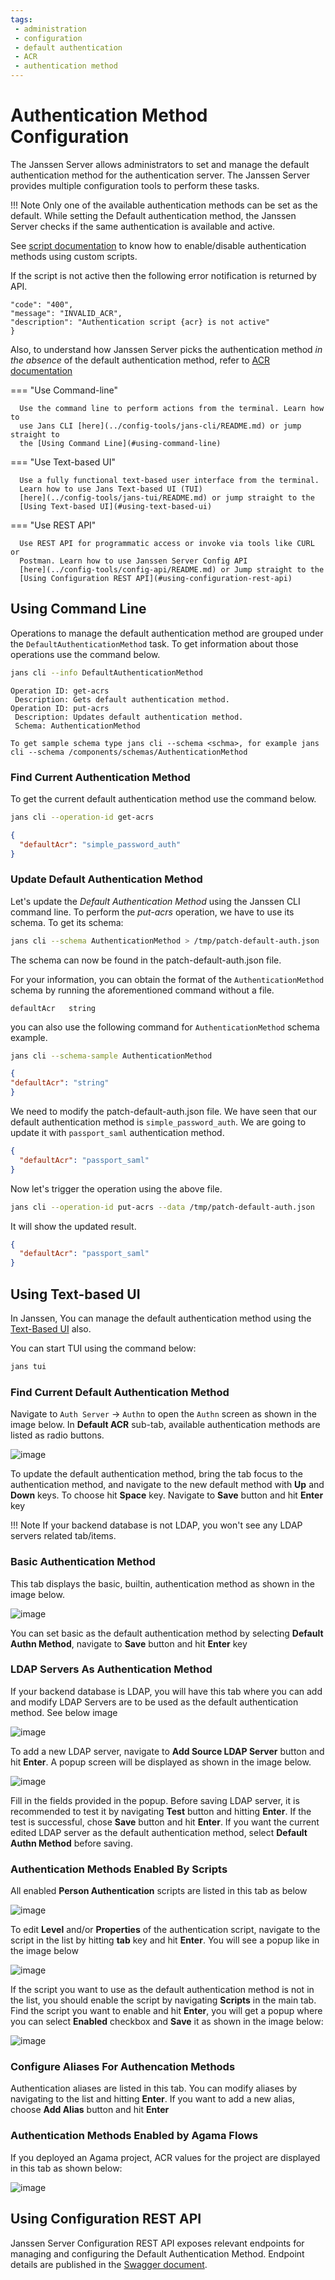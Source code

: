 ```yaml
---
tags:
 - administration
 - configuration
 - default authentication
 - ACR
 - authentication method
---
```


# Authentication Method Configuration

The Janssen Server allows administrators to set and manage the default
authentication method for the authentication server.
The Janssen Server provides multiple configuration tools to perform these tasks.

!!! Note
    Only one of the available authentication methods can be set as the default.
    While setting the Default authentication method, the Janssen Server 
    checks if the same authentication is available and active.
    
 See 
 [script documentation](../custom-scripts-config.md#update-an-existing-custom-script) 
 to know how to enable/disable authentication methods using custom scripts.


 If the script is not active then the following error notification is 
 returned by API.
 ```{
 "code": "400",
 "message": "INVALID_ACR",
 "description": "Authentication script {acr} is not active"
 }
 ```

 Also, to understand how Janssen Server picks the authentication method *in the absence* of the default authentication method, refer to 
 [ACR documentation](../../auth-server/openid-features/acrs.md#flowchart--how-the-jans-as-derives-an-acr-value-for-a-user-session)

=== "Use Command-line"

      Use the command line to perform actions from the terminal. Learn how to
      use Jans CLI [here](../config-tools/jans-cli/README.md) or jump straight to
      the [Using Command Line](#using-command-line)

=== "Use Text-based UI"

      Use a fully functional text-based user interface from the terminal.
      Learn how to use Jans Text-based UI (TUI)
      [here](../config-tools/jans-tui/README.md) or jump straight to the
      [Using Text-based UI](#using-text-based-ui)

=== "Use REST API"

      Use REST API for programmatic access or invoke via tools like CURL or 
      Postman. Learn how to use Janssen Server Config API 
      [here](../config-tools/config-api/README.md) or Jump straight to the
      [Using Configuration REST API](#using-configuration-rest-api)

##  Using Command Line

Operations to manage the default authentication method are grouped under the
`DefaultAuthenticationMethod` task. To get information about those operations
use the command below.

```bash title="Command"
jans cli --info DefaultAuthenticationMethod
```
```text title="Output"
Operation ID: get-acrs
 Description: Gets default authentication method.
Operation ID: put-acrs
 Description: Updates default authentication method.
 Schema: AuthenticationMethod

To get sample schema type jans cli --schema <schma>, for example jans cli --schema /components/schemas/AuthenticationMethod
```

### Find Current Authentication Method

To get the current default authentication method use the command below.
```bash title="Command"
jans cli --operation-id get-acrs
```
```json title="Sample Output"
{
  "defaultAcr": "simple_password_auth"
}
```

### Update Default Authentication Method

Let's update the _Default Authentication Method_ using the Janssen CLI command line.
To perform the _put-acrs_ operation, we have to use its schema.
To get its schema:

```bash title="Command"
jans cli --schema AuthenticationMethod > /tmp/patch-default-auth.json
```
The schema can now be found in the patch-default-auth.json file.

For your information, you can obtain the format of the `AuthenticationMethod`
schema by running the aforementioned command without a file.

```text title="Schema Format"
defaultAcr   string
```
you can also use the following command for `AuthenticationMethod` schema example.

```bash title="Command"
jans cli --schema-sample AuthenticationMethod
```
```json title="Schema Example"
{
"defaultAcr": "string"
}
```

We need to modify the patch-default-auth.json file.
We have seen that our default authentication method is `simple_password_auth`.
We are going to update it with `passport_saml` authentication method.

```json title="input"
{
  "defaultAcr": "passport_saml"
}

```

Now let's trigger the operation using the above file.

```bash title="Command"
jans cli --operation-id put-acrs --data /tmp/patch-default-auth.json
```

It will show the updated result.

```json title="Sample Output"
{
  "defaultAcr": "passport_saml"
}
```

##  Using Text-based UI

In Janssen, You can manage the default authentication method using
the [Text-Based UI](../config-tools/jans-tui/README.md) also.

You can start TUI using the command below:

```bash title="Command"
jans tui
```

### Find Current Default Authentication Method

Navigate to `Auth Server` -> `Authn` to open the `Authn` screen as shown
in the image below. In **Default ACR** sub-tab, available authentication 
methods are listed
as radio buttons.

![image](../../../assets/tui-authn-dafault-acr.png)

To update the default authentication method, bring the tab focus to the 
authentication method,
and navigate to the new default method with **Up** and **Down** keys. 
To choose hit **Space** key.
Navigate to **Save** button and hit **Enter** key

!!! Note 
    If your backend database is not LDAP, you won't see any LDAP servers 
    related tab/items.

### Basic Authentication Method

This tab displays the basic, builtin, authentication method as shown in the image below.

![image](../../../assets/tui-authn-basic.png)

You can set basic as the default authentication method by selecting 
**Default Authn Method**,
navigate to **Save** button and hit **Enter** key

### LDAP Servers As Authentication Method

If your backend database is LDAP, you will have this tab where you can add and 
modify LDAP Servers are to be used as the default authentication method. 
See below image

![image](../../../assets/tui-authn-ldap-servers.png)

To add a new LDAP server, navigate to **Add Source LDAP Server** button and 
hit **Enter**. A popup screen will
be displayed as shown in the image below.

![image](../../../assets/tui-authn-ldap-servers-add.png)

Fill in the fields provided in the popup. Before saving LDAP server, it is 
recommended to test it by navigating 
**Test** button and hitting **Enter**. If the test is successful, chose 
**Save** button and hit **Enter**. If you want the current edited LDAP server 
as the default authentication method, select **Default Authn Method** before 
saving.

### Authentication Methods Enabled By Scripts

All enabled **Person Authentication** scripts are listed in this tab as below

![image](../../../assets/tui-authn-scripts.png)

To edit **Level** and/or **Properties** of the authentication script, 
navigate to the script in the list by hitting **tab** key
and hit **Enter**. You will see a popup like in the image below

![image](../../../assets/tui-authn-scripts-edit.png)

If the script you want to use as the default authentication method is not in 
the list, you should enable the script by
navigating **Scripts** in the main tab. Find the script you want to 
enable and hit **Enter**, you will get a popup where
you can select **Enabled** checkbox and **Save** it as shown in the image below:

![image](../../../assets/tui-authn-scripts-enable.png)

### Configure Aliases For Authencation Methods

Authentication aliases are listed in this tab. You can modify aliases by navigating to the list and hitting **Enter**.
If you want to add a new alias, choose **Add Alias** button and hit **Enter**

### Authentication Methods Enabled by Agama Flows

If you deployed an Agama project, ACR values for the project are displayed in this tab as shown below:

![image](../../../assets/tui-authn-agama.png)


## Using Configuration REST API

Janssen Server Configuration REST API exposes relevant endpoints for managing
and configuring the Default Authentication Method. Endpoint details are published
in the [Swagger document](./../../reference/openapi.md).

